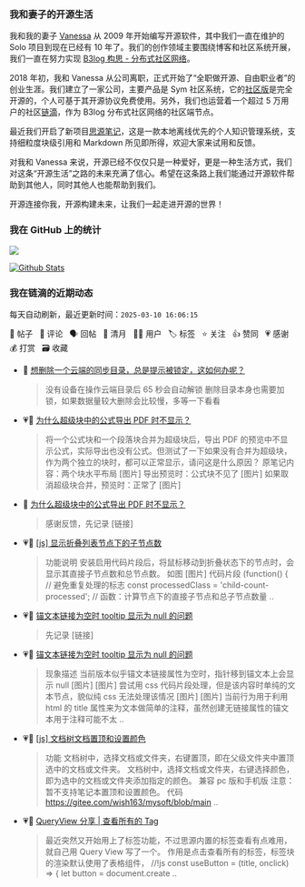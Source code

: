 ### 我和妻子的开源生活

我和我的妻子 [Vanessa](https://github.com/Vanessa219) 从 2009 年开始编写开源软件，其中我们一直在维护的 Solo 项目到现在已经有 10 年了。我们的创作领域主要围绕博客和社区系统开展，我们一直在努力实现 [B3log 构思 - 分布式社区网络](https://ld246.com/article/1546941897596)。

2018 年初，我和 Vanessa 从公司离职，正式开始了“全职做开源、自由职业者”的创业生涯。我们建立了一家公司，主要产品是 Sym 社区系统，它的[社区版](https://github.com/88250/symphony)是完全开源的，个人可基于其开源协议免费使用。另外，我们也运营着一个超过 5 万用户的社区[链滴](https://ld246.com)，作为 B3log 分布式社区网络的社区端节点。

最近我们开启了新项目[思源笔记](https://github.com/siyuan-note/siyuan)，这是一款本地离线优先的个人知识管理系统，支持细粒度块级引用和 Markdown 所见即所得，欢迎大家来试用和反馈。

对我和 Vanessa 来说，开源已经不仅仅只是一种爱好，更是一种生活方式，我们对这条“开源生活”之路的未来充满了信心。希望在这条路上我们能通过开源软件帮助到其他人，同时其他人也能帮助到我们。

开源连接你我，开源构建未来，让我们一起走进开源的世界！

### 我在 GitHub 上的统计

<a title="Hits" target="_blank" href="https://github.com/88250/88250"><img src="https://hits.b3log.org/88250/88250.svg"></a>

[![Github Stats](https://github-readme-stats.vercel.app/api?username=88250&theme=tokyonight&show_icons=true)](https://github.com/88250)

<!--events start -->

### 我在链滴的近期动态

每天自动刷新，最近更新时间：`2025-03-10 16:06:15`

📝 帖子 &nbsp; 💬 评论 &nbsp; 🗣 回帖 &nbsp; 🌙 清月 &nbsp; 👨‍💻 用户 &nbsp; 🏷️ 标签 &nbsp; ⭐️ 关注 &nbsp; 👍 赞同 &nbsp; 💗 感谢 &nbsp; 💰 打赏 &nbsp; 🗃 收藏

* 💬 [想删除一个云端的同步目录，总是提示被锁定，这如何办呢？](https://ld246.com/article/1741572370341/comment/1741574226405#comments)

  > 没有设备在操作云端目录后 65 秒会自动解锁 删除目录本身也需要加锁，如果数据量较大删除会比较慢，多等一下看看
* 💗📝 [为什么超级块中的公式导出 PDF 时不显示？](https://ld246.com/article/1741498813352)

  > 将一个公式块和一个段落块合并为超级块后，导出 PDF 的预览中不显示公式，实际导出也没有公式。但测试了一下如果没有合并为超级块，作为两个独立的块时，都可以正常显示，请问这是什么原因？ 原笔记内容：两个块水平布局 [图片] 导出预览时：公式块不见了 [图片] 如果取消超级块合并，预览时：正常了 [图片]
* 💬 [为什么超级块中的公式导出 PDF 时不显示？](https://ld246.com/article/1741498813352/comment/1741508834000#comments)

  > 感谢反馈，先记录 [链接]
* 💗📝 [[js] 显示折叠列表节点下的子节点数](https://ld246.com/article/1741494674912)

  > 功能说明 安装启用代码片段后，将鼠标移动到折叠状态下的节点时，会显示其直接子节点数和总节点数。 如图 [图片] 代码片段 (function() { // 避免重复处理的标志 const processedClass = 'child-count-processed'; // 函数：计算节点下的直接子节点和总子节点数量 ..
* 💗💬 [锚文本链接为空时 tooltip 显示为 null 的问题](https://ld246.com/article/1741492345781/comment/1741497236388#comments)

  > 先记录 [链接]
* 💗📝 [锚文本链接为空时 tooltip 显示为 null 的问题](https://ld246.com/article/1741492345781)

  > 现象描述 当前版本似乎锚文本链接属性为空时，指针移到锚文本上会显示 null [图片] [图片] 尝试用 css 代码片段处理，但是该内容时单纯的文本节点，貌似纯 css 无法处理该情况 [图片] [图片] 当前行为用于利用 html 的 title 属性来为文本做简单的注释，虽然创建无链接属性的锚文本用于注释可能不太 ..
* 💗📝 [[js] 文档树文档置顶和设置颜色](https://ld246.com/article/1741359650489)

  > 功能 文档树中，选择文档或文件夹，右键置顶，即在父级文件夹中置顶选中的文档或文件夹。 文档树中，选择文档或文件夹，右键选择颜色，即为选中的文档或文件夹添加指定的颜色。 兼容 pc 版和手机版 注意：暂不支持笔记本置顶和设置颜色。 代码 https://gitee.com/wish163/mysoft/blob/main ..
* 💗📝 [QueryView 分享 | 查看所有的 Tag](https://ld246.com/article/1741359583429)

  > 最近突然又开始用上了标签功能，不过思源内置的标签查看有点难用，就自己用 Query View 写了一个。 作用是点击查看所有的标签，标签块的渲染默认使用了表格组件， //!js const useButton = (title, onclick) =&gt; { let button = document.create ..


<!--events end -->
